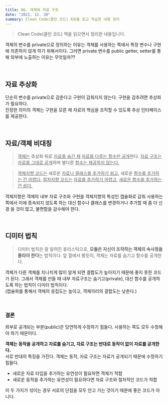 ```yaml
---
title: 06. 객체와 자료 구조
date: "2021. 12. 30"
summary: Clean Code(클린 코드) 6장을 읽고 학습한 내용 정리
---
```


> Clean Code(클린 코드) 책을 읽으면서 정리한 내용입니다.

객체의 변수를 private으로 정의하는 이유는 객체를 사용하는 쪽에서 특정 변수나 구현에 의존하지 않게 하기 위해서이다. 그러면 private 변수를 public getter, setter를 통해 외부에 노출하는 이유는 무엇일까??    

<br>

## 자료 추상화
단순히 변수를 private으로 감춘다고 구현이 감춰지지 않는다. 구현을 감추려면 추상화가 필요하다.   
진정한 의미의 객체는 구현을 모른 채 자료의 핵심을 조작할 수 있도록 추상 인터페이스를 제공한다.   

<br>

## 자료/객체 비대칭
> <u>객체는</u> 추상화 뒤로 <u>자료를 숨긴 채</u> <u>자료를 다루는 함수만 공개</u>한다. 
> <u>자료 구조는</u> <u>자료를 그대로 공개</u>하며 별다른 <u>함수는 제공하지 않는다.</u>

> <u>객체지향 코드는</u> 새로운 <u>자료나 클래스를 추가하기 쉽고</u>, 새로운 <u>함수를 추가하는 건 어렵다.</u>
> <u>절차지향 코드는</u> <u>자료를 추가하기 어렵고</u>, <u>새로운 함수를 추가하는 건 쉽다.</u>

객체지향은 객체의 내부 자료 구조와 구현을 객체지향의 특성인 캡슐화로 감춰 사용하는 쪽에서 이에 종속되지 않도록 하는 대신 함수나 클래스를 변경하거나 추가할 때 좀 더 신경 쓸 것이 많고, 불편함을 감수해야 한다.

<br>

## 디미터 법칙
> 디미터 법칙은 잘 알려진 휴리스틱으로, **모듈은 자신이 조작하는 객체의 속사정을 몰라야 한다**는 법칙이다.
> 앞 절에서 봤듯이, 객체는 자료를 숨기고 함수를 공개한다.

객체가 다른 객체를 지나치게 많이 알게 되면 결합도가 높아지기 때문에 좋지 못한 코드가 된다. 그래서 객체를 만들 때 내부 자료구조는 숨기고(private), 대신 함수를 공개하도록 하는 법칙이 디미터 법칙이다.    
(캡슐화를 통해서 객체의 응집도는 높이고, 객체끼리의 결합도는 낮춘다.)

<br>

### 결론 
외부로 공개되는 부분(public)은 당연하게 수정하기 힘들다. 사용하는 쪽도 모두 수정해야 하기 때문이다.    


**객체는 동작을 공개하고 자료를 숨기고, 자료 구조는 반대로 동작이 없이 자료를 공개한다.**        
서로 반대의 특징을 가진다. 객체는 동작, 자료 구조는 자료가 공개되기 때문에 수정하기 힘들다.     

- 새로운 자료 타입을 추가하는 유연성이 필요하면 객체가 적합
- 새로운 동작을 추가하는 유연성이 필요하다면 자료 구조와 절차적인 코드가 적합

이 두 가지가 섞이는 경우 서로의 단점을 모두 안고 가는 것이기 때문에 좋은 코드가 아니다. 